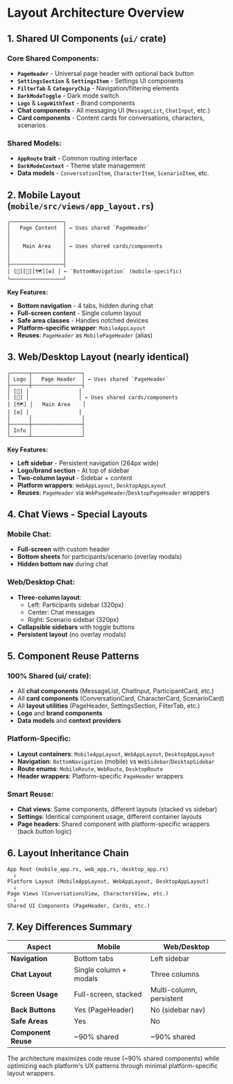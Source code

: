 # Layout Architecture Overview

## 1. **Shared UI Components** (`ui/` crate)

### Core Shared Components:
- **`PageHeader`** - Universal page header with optional back button
- **`SettingsSection`** & **`SettingsItem`** - Settings UI components
- **`FilterTab`** & **`CategoryChip`** - Navigation/filtering elements
- **`DarkModeToggle`** - Dark mode switch
- **`Logo`** & **`LogoWithText`** - Brand components
- **Chat components** - All messaging UI (`MessageList`, `ChatInput`, etc.)
- **Card components** - Content cards for conversations, characters, scenarios

### Shared Models:
- **`AppRoute` trait** - Common routing interface
- **`DarkModeContext`** - Theme state management
- **Data models** - `ConversationItem`, `CharacterItem`, `ScenarioItem`, etc.

## 2. **Mobile Layout** (`mobile/src/views/app_layout.rs`)

```
┌─────────────────┐
│   Page Content  │ ← Uses shared `PageHeader`
│                 │
│                 │
│    Main Area    │ ← Uses shared cards/components
│                 │
│                 │
├─────────────────┤
│ [💬][👤][🗺️][⚙️] │ ← `BottomNavigation` (mobile-specific)
└─────────────────┘
```

**Key Features:**
- **Bottom navigation** - 4 tabs, hidden during chat
- **Full-screen content** - Single column layout
- **Safe area classes** - Handles notched devices
- **Platform-specific wrapper**: `MobileAppLayout`
- **Reuses**: `PageHeader` as `MobilePageHeader` (alias)

## 3. **Web/Desktop Layout** (nearly identical)

```
┌──────┬────────────────┐
│ Logo │   Page Header  │ ← Uses shared `PageHeader` 
├──────┼────────────────┤
│ [💬] │                │
│ [👤] │                │ ← Uses shared cards/components
│ [🗺️] │   Main Area    │
│ [⚙️] │                │
│      │                │
├──────┼────────────────┤
│ Info │                │
└──────┴────────────────┘
```

**Key Features:**
- **Left sidebar** - Persistent navigation (264px wide)
- **Logo/brand section** - At top of sidebar
- **Two-column layout** - Sidebar + content
- **Platform wrappers**: `WebAppLayout`, `DesktopAppLayout`
- **Reuses**: `PageHeader` via `WebPageHeader`/`DesktopPageHeader` wrappers

## 4. **Chat Views - Special Layouts**

### Mobile Chat:
- **Full-screen** with custom header
- **Bottom sheets** for participants/scenario (overlay modals)
- **Hidden bottom nav** during chat

### Web/Desktop Chat:
- **Three-column layout**:
  - Left: Participants sidebar (320px)
  - Center: Chat messages
  - Right: Scenario sidebar (320px)
- **Collapsible sidebars** with toggle buttons
- **Persistent layout** (no overlay modals)

## 5. **Component Reuse Patterns**

### 100% Shared (ui/ crate):
- All **chat components** (MessageList, ChatInput, ParticipantCard, etc.)
- All **card components** (ConversationCard, CharacterCard, ScenarioCard)
- All **layout utilities** (PageHeader, SettingsSection, FilterTab, etc.)
- **Logo** and **brand components**
- **Data models** and **context providers**

### Platform-Specific:
- **Layout containers**: `MobileAppLayout`, `WebAppLayout`, `DesktopAppLayout`
- **Navigation**: `BottomNavigation` (mobile) vs `WebSidebar`/`DesktopSidebar`
- **Route enums**: `MobileRoute`, `WebRoute`, `DesktopRoute`
- **Header wrappers**: Platform-specific `PageHeader` wrappers

### Smart Reuse:
- **Chat views**: Same components, different layouts (stacked vs sidebar)
- **Settings**: Identical component usage, different container layouts
- **Page headers**: Shared component with platform-specific wrappers (back button logic)

## 6. **Layout Inheritance Chain**

```
App Root (mobile_app.rs, web_app.rs, desktop_app.rs)
  ↓
Platform Layout (MobileAppLayout, WebAppLayout, DesktopAppLayout)  
  ↓
Page Views (ConversationsView, CharactersView, etc.)
  ↓
Shared UI Components (PageHeader, Cards, etc.)
```

## 7. **Key Differences Summary**

| Aspect | Mobile | Web/Desktop |
|--------|--------|-------------|
| **Navigation** | Bottom tabs | Left sidebar |
| **Chat Layout** | Single column + modals | Three columns |
| **Screen Usage** | Full-screen, stacked | Multi-column, persistent |
| **Back Buttons** | Yes (PageHeader) | No (sidebar nav) |
| **Safe Areas** | Yes | No |
| **Component Reuse** | ~90% shared | ~90% shared |

The architecture maximizes code reuse (~90% shared components) while optimizing each platform's UX patterns through minimal platform-specific layout wrappers.